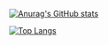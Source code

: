 

[![Anurag's GitHub stats](https://github-readme-stats.vercel.app/api?username=holynova)](https://github.com/anuraghazra/github-readme-stats)

[![Top Langs](https://github-readme-stats.vercel.app/api/top-langs/?username=holynova)](https://github.com/anuraghazra/github-readme-stats)


<!--
**holynova/holynova** is a ✨ _special_ ✨ repository because its `README.md` (this file) appears on your GitHub profile.

Here are some ideas to get you started:

- 🔭 I’m currently working on ...
- 🌱 I’m currently learning ...
- 👯 I’m looking to collaborate on ...
- 🤔 I’m looking for help with ...
- 💬 Ask me about ...
- 📫 How to reach me: ...
- 😄 Pronouns: ...
- ⚡ Fun fact: ...
-->
